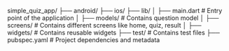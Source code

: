 simple_quiz_app/
├── android/
├── ios/
├── lib/
│   ├── main.dart         # Entry point of the application
│   ├── models/           # Contains question model
│   ├── screens/          # Contains different screens like home, quiz, result
│   ├── widgets/          # Contains reusable widgets
├── test/                 # Contains test files
├── pubspec.yaml          # Project dependencies and metadata

